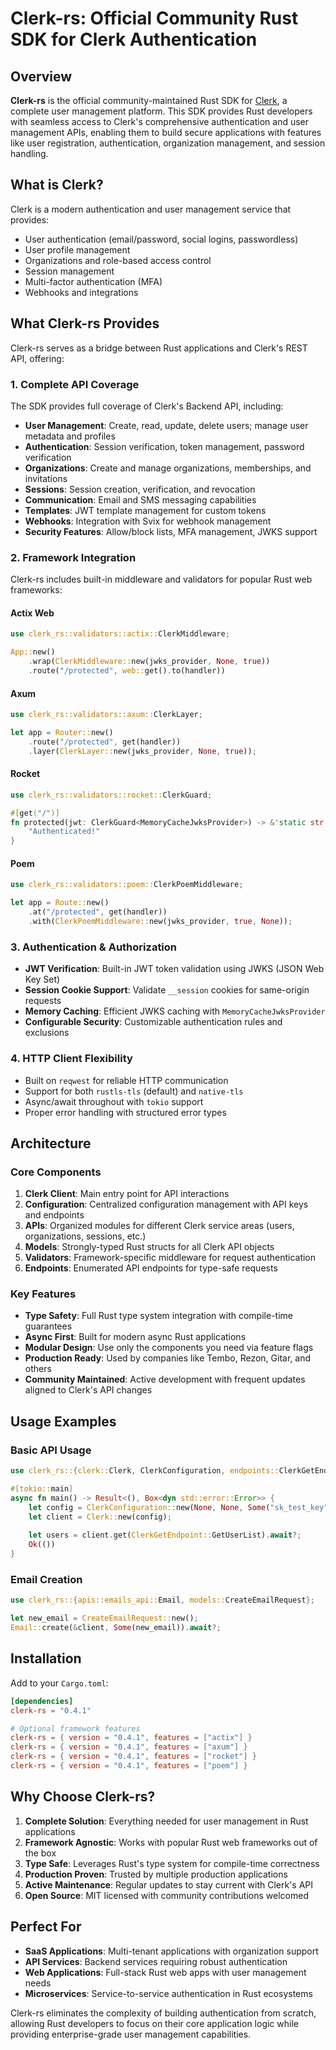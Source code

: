 # Clerk-rs: Official Community Rust SDK for Clerk Authentication

## Overview

**Clerk-rs** is the official community-maintained Rust SDK for [Clerk](https://clerk.com), a complete user management platform. This SDK provides Rust developers with seamless access to Clerk's comprehensive authentication and user management APIs, enabling them to build secure applications with features like user registration, authentication, organization management, and session handling.

## What is Clerk?

Clerk is a modern authentication and user management service that provides:
- User authentication (email/password, social logins, passwordless)
- User profile management
- Organizations and role-based access control
- Session management
- Multi-factor authentication (MFA)
- Webhooks and integrations

## What Clerk-rs Provides

Clerk-rs serves as a bridge between Rust applications and Clerk's REST API, offering:

### 1. **Complete API Coverage**
The SDK provides full coverage of Clerk's Backend API, including:
- **User Management**: Create, read, update, delete users; manage user metadata and profiles
- **Authentication**: Session verification, token management, password verification
- **Organizations**: Create and manage organizations, memberships, and invitations
- **Sessions**: Session creation, verification, and revocation
- **Communication**: Email and SMS messaging capabilities
- **Templates**: JWT template management for custom tokens
- **Webhooks**: Integration with Svix for webhook management
- **Security Features**: Allow/block lists, MFA management, JWKS support

### 2. **Framework Integration**
Clerk-rs includes built-in middleware and validators for popular Rust web frameworks:

#### **Actix Web**
```rust
use clerk_rs::validators::actix::ClerkMiddleware;

App::new()
    .wrap(ClerkMiddleware::new(jwks_provider, None, true))
    .route("/protected", web::get().to(handler))
```

#### **Axum**
```rust
use clerk_rs::validators::axum::ClerkLayer;

let app = Router::new()
    .route("/protected", get(handler))
    .layer(ClerkLayer::new(jwks_provider, None, true));
```

#### **Rocket**
```rust
use clerk_rs::validators::rocket::ClerkGuard;

#[get("/")]
fn protected(jwt: ClerkGuard<MemoryCacheJwksProvider>) -> &'static str {
    "Authenticated!"
}
```

#### **Poem**
```rust
use clerk_rs::validators::poem::ClerkPoemMiddleware;

let app = Route::new()
    .at("/protected", get(handler))
    .with(ClerkPoemMiddleware::new(jwks_provider, true, None));
```

### 3. **Authentication & Authorization**
- **JWT Verification**: Built-in JWT token validation using JWKS (JSON Web Key Set)
- **Session Cookie Support**: Validate `__session` cookies for same-origin requests
- **Memory Caching**: Efficient JWKS caching with `MemoryCacheJwksProvider`
- **Configurable Security**: Customizable authentication rules and exclusions

### 4. **HTTP Client Flexibility**
- Built on `reqwest` for reliable HTTP communication
- Support for both `rustls-tls` (default) and `native-tls`
- Async/await throughout with `tokio` support
- Proper error handling with structured error types

## Architecture

### Core Components

1. **Clerk Client**: Main entry point for API interactions
2. **Configuration**: Centralized configuration management with API keys and endpoints
3. **APIs**: Organized modules for different Clerk service areas (users, organizations, sessions, etc.)
4. **Models**: Strongly-typed Rust structs for all Clerk API objects
5. **Validators**: Framework-specific middleware for request authentication
6. **Endpoints**: Enumerated API endpoints for type-safe requests

### Key Features

- **Type Safety**: Full Rust type system integration with compile-time guarantees
- **Async First**: Built for modern async Rust applications
- **Modular Design**: Use only the components you need via feature flags
- **Production Ready**: Used by companies like Tembo, Rezon, Gitar, and others
- **Community Maintained**: Active development with frequent updates aligned to Clerk's API changes

## Usage Examples

### Basic API Usage
```rust
use clerk_rs::{clerk::Clerk, ClerkConfiguration, endpoints::ClerkGetEndpoint};

#[tokio::main]
async fn main() -> Result<(), Box<dyn std::error::Error>> {
    let config = ClerkConfiguration::new(None, None, Some("sk_test_key".to_string()), None);
    let client = Clerk::new(config);
    
    let users = client.get(ClerkGetEndpoint::GetUserList).await?;
    Ok(())
}
```

### Email Creation
```rust
use clerk_rs::{apis::emails_api::Email, models::CreateEmailRequest};

let new_email = CreateEmailRequest::new();
Email::create(&client, Some(new_email)).await?;
```

## Installation

Add to your `Cargo.toml`:
```toml
[dependencies]
clerk-rs = "0.4.1"

# Optional framework features
clerk-rs = { version = "0.4.1", features = ["actix"] }
clerk-rs = { version = "0.4.1", features = ["axum"] }
clerk-rs = { version = "0.4.1", features = ["rocket"] }
clerk-rs = { version = "0.4.1", features = ["poem"] }
```

## Why Choose Clerk-rs?

1. **Complete Solution**: Everything needed for user management in Rust applications
2. **Framework Agnostic**: Works with popular Rust web frameworks out of the box
3. **Type Safe**: Leverages Rust's type system for compile-time correctness
4. **Production Proven**: Trusted by multiple production applications
5. **Active Maintenance**: Regular updates to stay current with Clerk's API
6. **Open Source**: MIT licensed with community contributions welcomed

## Perfect For

- **SaaS Applications**: Multi-tenant applications with organization support
- **API Services**: Backend services requiring robust authentication
- **Web Applications**: Full-stack Rust web apps with user management needs
- **Microservices**: Service-to-service authentication in Rust ecosystems

Clerk-rs eliminates the complexity of building authentication from scratch, allowing Rust developers to focus on their core application logic while providing enterprise-grade user management capabilities.